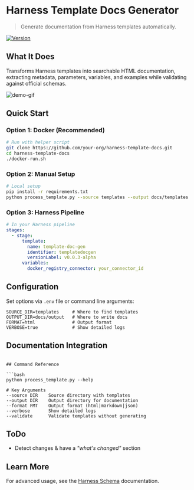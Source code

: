 # Harness Template Docs Generator

> Generate documentation from Harness templates automatically.

[![Version](https://img.shields.io/badge/version-0.0.3--alpha-blue)](https://hub.docker.com/repository/docker/ka1ne/template-doc-gen/tags/0.0.3-alpha/sha256:af1c5885d18f1b3e7d758da1427cb890005af62d05cb28a9f218766d39b0ff9e)

## What It Does

Transforms Harness templates into searchable HTML documentation, extracting metadata, parameters, variables, and examples while validating against official schemas.

![demo-gif](https://github.com/user-attachments/assets/c96991bf-9846-483b-8fc2-f5271d70926a)


## Quick Start

### Option 1: Docker (Recommended)

```bash
# Run with helper script
git clone https://github.com/your-org/harness-template-docs.git
cd harness-template-docs
./docker-run.sh
```

### Option 2: Manual Setup

```bash
# Local setup
pip install -r requirements.txt
python process_template.py --source templates --output docs/templates
```

### Option 3: Harness Pipeline

```yaml
# In your Harness pipeline
stages:
  - stage:
      template:
        name: template-doc-gen
        identifier: templatedocgen
        versionLabel: v0.0.3-alpha
      variables:
        docker_registry_connector: your_connector_id
```

## Configuration

Set options via `.env` file or command line arguments:

```
SOURCE_DIR=templates     # Where to find templates
OUTPUT_DIR=docs/output   # Where to write docs
FORMAT=html              # Output format
VERBOSE=true             # Show detailed logs
```

## Documentation Integration

```

## Command Reference

```bash
python process_template.py --help

# Key Arguments
--source DIR    Source directory with templates  
--output DIR    Output directory for documentation
--format FMT    Output format (html|markdown|json)
--verbose       Show detailed logs
--validate      Validate templates without generating
```

## ToDo
- Detect changes & have a *"what's changed"* section

## Learn More

For advanced usage, see the [Harness Schema](https://github.com/harness/harness-schema) documentation.
